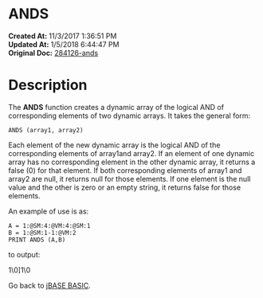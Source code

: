 # ANDS

**Created At:** 11/3/2017 1:36:51 PM  
**Updated At:** 1/5/2018 6:44:47 PM  
**Original Doc:** [284126-ands](https://docs.jbase.com/36868-jbase-basic/284126-ands)  


# Description

The **ANDS** function creates a dynamic array of the logical AND of corresponding elements of two dynamic arrays. It takes the general form:

```
ANDS (array1, array2)
```

Each element of the new dynamic array is the logical AND of the corresponding elements of array1and array2. If an element of one dynamic array has no corresponding element in the other dynamic array, it returns a false (0) for that element.
If both corresponding elements of array1 and array2 are null, it returns null for those elements. If one element is the null value and the other is zero or an empty string, it returns false for those elements.

An example of use is as:

```
A = 1:@SM:4:@VM:4:@SM:1
B = 1:@SM:1-1:@VM:2
PRINT ANDS (A,B)
```

to output:

1\0]1\0



Go back to [jBASE BASIC](263498-jbase-basic).
